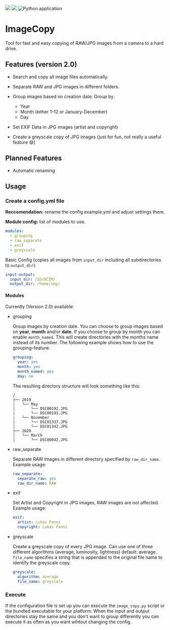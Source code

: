 [![](https://img.shields.io/github/license/lukaspanni/ImageCopy.svg)](https://github.com/lukaspanni/ImageCopy/blob/master/LICENSE) 
[![](https://img.shields.io/github/v/release/lukaspanni/ImageCopy)](https://github.com/lukaspanni/ImageCopy/releases/latest) 
![Python application](https://github.com/lukaspanni/ImageCopy/workflows/Python%20application/badge.svg)

# ImageCopy

Tool for fast and easy copying of RAW/JPG images from a camera to a hard drive.

## Features (version 2.0)

- Search and copy all image files automatically.
- Separate RAW and JPG images in different folders.
- Group images based on creation date. Group by:
    
    - Year
    - Month (either 1-12 or January-December)
    - Day

- Set EXIF Data in JPG images (artist and copyright)
- Create a greyscale copy of JPG images (just for fun, not really a useful feature :smile:)

## Planned Features

- Automatic renaming


## Usage

### Create a config.yml file 

**Reccomendation:** rename the config.example.yml and adjust settings there.
   
**Module config:** list of modules to use.
````yaml
modules:
  - grouping
  - raw_separate
  - exif
  - greyscale
````
  
Basic Config (copies all images from `input_dir` including all subdirectories to `output_dir`): 
```yaml
input-output:
  input_dir: /SD/DCIM/
  output_dir: /home/img/
```

#### Modules

Currently (Version 2.0) available: 

- grouping 
    
    Group images by creation date.
    You can choose to group images based on **year**, **month** and/or **date**. 
    If you choose to group by month you can enable `month_named`. This will create directories with the months name instead of its number.
    The following example shows how to use the grouping-feature:
    ```yaml
    grouping:
      year: yes
      month: yes
      month_named: yes
      day: no
    ```
  
     The resulting directory structure will look something like this:
     
    ```
    /
    ├── 2019
    │   └── May
    |       └── DSC00192.JPG
    |       └── DSC00193.JPG
    |   └── November
    |       └── DSC01337.JPG
    |       └── DSC01342.JPG
    ├── 2020
    │   └── March
    |       └── DSC00042.JPG
    ```
       
- raw_separate
    
    Separate RAW Images in different directory specified by `raw_dir_name`. Example usage:
    ````yaml
    raw_separate:
      separate_raw: yes
      raw_dir_name: RAW
    ````
    
- exif
    
    Set Artist and Copyright in JPG images, RAW images are not affected. Example usage:
    
    ```yaml
    exif:
      artist: Lukas Panni
      copyright: Lukas Panni
    ```
    
- greyscale

    Create a greyscale copy of every JPG image. Can use one of three different algorithms (average, luminosity, lightness) default: average.
    `file_name` specifies a string that is appended to the original file name to identify the greyscale copy.

    ```yaml
    greyscale:
      algorithm: average
      file_name: greyscale
    ```




### Execute

If the configuration file is set up you can execute the `image_copy.py` script or the bundled executable for your platform.
When the input and output directories stay the same and you don't want to group differently you can execute it as often as you want wihtout changing the config.
